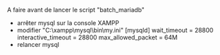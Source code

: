 A faire avant de lancer le script "batch_mariadb"
- arrêter mysql sur la console XAMPP
- modifier "C:\xampp\mysql\bin\my.ini"
[mysqld]
wait_timeout = 28800
interactive_timeout = 28800
max_allowed_packet = 64M
- relancer mysql